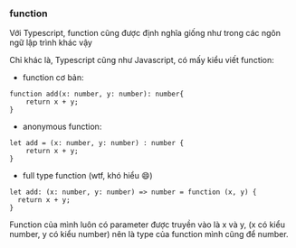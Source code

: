 ### function

Với Typescript, function cũng được định nghĩa giống như trong các ngôn ngữ lập trình khác vậy

Chỉ khác là, Typescript cũng như Javascript, có mấy kiểu viết function: 
- function cơ bản: 
```
function add(x: number, y: number): number{
	return x + y;
}
```
- anonymous function: 
```
let add = (x: number, y: number) : number {
	return x + y;
}
```
- full type function (wtf, khó hiểu :smile:)
```
let add: (x: number, y: number) => number = function (x, y) {
  return x + y;
}
```
Function của mình luôn có parameter được truyền vào là x và y, (x có kiểu number, y có kiểu number) 
nên là type của function mình cũng để number.


